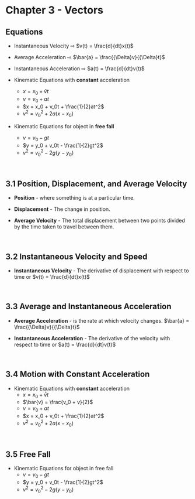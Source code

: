 # Chapter 3 - Vectors

## Equations

- Instantaneous Velocity ⇨ $v(t) = \frac{d}{dt}x(t)$

- Average Acceleration ⇨ $\bar{a} = \frac{{\Delta}v}{{\Delta}t}$

- Instantaneous Acceleration ⇨ $a(t) = \frac{d}{dt}v(t)$

- Kinematic Equations with **constant** acceleration
    - $x = x_0+\bar{v}t$
    - $v = v_0 + at$
    - $x = x_0 + v_0t + \frac{1}{2}at^2$
    - $v^2 = v_0^2 + 2a(x-x_0)$

- Kinematic Equations for object in **free fall**
    - $v = v_0 - gt$
    - $y = y_0 + v_0t - \frac{1}{2}gt^2$
    - $v^2 = v_0^2 - 2g(y-y_0)$

<br>

## 3.1 Position, Displacement, and Average Velocity

- **Position** - where something is at a particular time.

- **Displacement** - The change in position.

- **Average Velocity** - The total displacement between two points divided by the time taken to travel between them.

<br>

## 3.2 Instantaneous Velocity and Speed

- **Instantaneous Velocity** - The derivative of displacement with respect to time or $v(t) = \frac{d}{dt}x(t)$

<br>

## 3.3 Average and Instantaneous Acceleration

- **Average Acceleration** - is the rate at which velocity changes. $\bar{a} = \frac{{\Delta}v}{{\Delta}t}$

- **Instantaneous Acceleration** - The derivative of the velocity with respect to time or $a(t) = \frac{d}{dt}v(t)$

<br>

## 3.4 Motion with Constant Acceleration

- Kinematic Equations with **constant** acceleration
    - $x = x_0+\bar{v}t$
    - $\bar{v} = \frac{v_0 + v}{2}$
    - $v = v_0 + at$
    - $x = x_0 + v_0t + \frac{1}{2}at^2$
    - $v^2 = v_0^2 + 2a(x-x_0)$

<br>

## 3.5 Free Fall

- Kinematic Equations for object in free fall
    - $v = v_0 - gt$
    - $y = y_0 + v_0t - \frac{1}{2}gt^2$
    - $v^2 = v_0^2 - 2g(y-y_0)$
